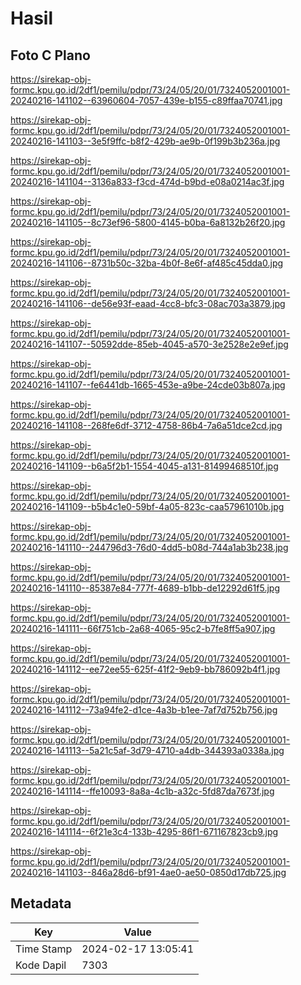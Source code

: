 # Hasil

## Foto C Plano

https://sirekap-obj-formc.kpu.go.id/2df1/pemilu/pdpr/73/24/05/20/01/7324052001001-20240216-141102--63960604-7057-439e-b155-c89ffaa70741.jpg

https://sirekap-obj-formc.kpu.go.id/2df1/pemilu/pdpr/73/24/05/20/01/7324052001001-20240216-141103--3e5f9ffc-b8f2-429b-ae9b-0f199b3b236a.jpg

https://sirekap-obj-formc.kpu.go.id/2df1/pemilu/pdpr/73/24/05/20/01/7324052001001-20240216-141104--3136a833-f3cd-474d-b9bd-e08a0214ac3f.jpg

https://sirekap-obj-formc.kpu.go.id/2df1/pemilu/pdpr/73/24/05/20/01/7324052001001-20240216-141105--8c73ef96-5800-4145-b0ba-6a8132b26f20.jpg

https://sirekap-obj-formc.kpu.go.id/2df1/pemilu/pdpr/73/24/05/20/01/7324052001001-20240216-141106--8731b50c-32ba-4b0f-8e6f-af485c45dda0.jpg

https://sirekap-obj-formc.kpu.go.id/2df1/pemilu/pdpr/73/24/05/20/01/7324052001001-20240216-141106--de56e93f-eaad-4cc8-bfc3-08ac703a3879.jpg

https://sirekap-obj-formc.kpu.go.id/2df1/pemilu/pdpr/73/24/05/20/01/7324052001001-20240216-141107--50592dde-85eb-4045-a570-3e2528e2e9ef.jpg

https://sirekap-obj-formc.kpu.go.id/2df1/pemilu/pdpr/73/24/05/20/01/7324052001001-20240216-141107--fe6441db-1665-453e-a9be-24cde03b807a.jpg

https://sirekap-obj-formc.kpu.go.id/2df1/pemilu/pdpr/73/24/05/20/01/7324052001001-20240216-141108--268fe6df-3712-4758-86b4-7a6a51dce2cd.jpg

https://sirekap-obj-formc.kpu.go.id/2df1/pemilu/pdpr/73/24/05/20/01/7324052001001-20240216-141109--b6a5f2b1-1554-4045-a131-81499468510f.jpg

https://sirekap-obj-formc.kpu.go.id/2df1/pemilu/pdpr/73/24/05/20/01/7324052001001-20240216-141109--b5b4c1e0-59bf-4a05-823c-caa57961010b.jpg

https://sirekap-obj-formc.kpu.go.id/2df1/pemilu/pdpr/73/24/05/20/01/7324052001001-20240216-141110--244796d3-76d0-4dd5-b08d-744a1ab3b238.jpg

https://sirekap-obj-formc.kpu.go.id/2df1/pemilu/pdpr/73/24/05/20/01/7324052001001-20240216-141110--85387e84-777f-4689-b1bb-de12292d61f5.jpg

https://sirekap-obj-formc.kpu.go.id/2df1/pemilu/pdpr/73/24/05/20/01/7324052001001-20240216-141111--66f751cb-2a68-4065-95c2-b7fe8ff5a907.jpg

https://sirekap-obj-formc.kpu.go.id/2df1/pemilu/pdpr/73/24/05/20/01/7324052001001-20240216-141112--ee72ee55-625f-41f2-9eb9-bb786092b4f1.jpg

https://sirekap-obj-formc.kpu.go.id/2df1/pemilu/pdpr/73/24/05/20/01/7324052001001-20240216-141112--73a94fe2-d1ce-4a3b-b1ee-7af7d752b756.jpg

https://sirekap-obj-formc.kpu.go.id/2df1/pemilu/pdpr/73/24/05/20/01/7324052001001-20240216-141113--5a21c5af-3d79-4710-a4db-344393a0338a.jpg

https://sirekap-obj-formc.kpu.go.id/2df1/pemilu/pdpr/73/24/05/20/01/7324052001001-20240216-141114--ffe10093-8a8a-4c1b-a32c-5fd87da7673f.jpg

https://sirekap-obj-formc.kpu.go.id/2df1/pemilu/pdpr/73/24/05/20/01/7324052001001-20240216-141114--6f21e3c4-133b-4295-86f1-671167823cb9.jpg

https://sirekap-obj-formc.kpu.go.id/2df1/pemilu/pdpr/73/24/05/20/01/7324052001001-20240216-141103--846a28d6-bf91-4ae0-ae50-0850d17db725.jpg


## Metadata

| Key        | Value               |
| ---------- | ------------------- |
| Time Stamp | 2024-02-17 13:05:41 |
| Kode Dapil | 7303                |



